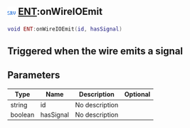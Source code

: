 ## ![server](.gitbook/assets/server.png) [ENT](./home/ENT):onWireIOEmit

```lua
void ENT:onWireIOEmit(id, hasSignal)
```

Triggered when the wire emits a signal
------
## Parameters

| Type   | Name | Description | Optional |
| ------ | ---- | ----------- | -------: |
| string | id | No description |  |
| boolean | hasSignal | No description |  |

